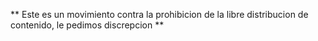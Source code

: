 ** Este es un movimiento contra la prohibicion de la libre distribucion de contenido, le pedimos discrepcion **
